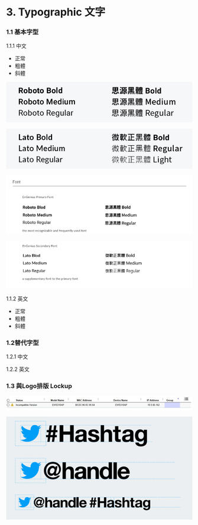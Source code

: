 # 3. Typographic 文字

### 1.1 基本字型

1.1.1 中文

* 正常
* 粗體
* 斜體

![](../.gitbook/assets/gong-zuo-qu-yu-1-fu-ben-26100.jpg)

![](../.gitbook/assets/gong-zuo-qu-yu-1-fu-ben-27100.jpg)

![](../.gitbook/assets/engenius-font1%20%281%29.png)

![](../.gitbook/assets/engenius-font2%20%281%29.png)

1.1.2 英文

* 正常
* 粗體
* 斜體

### 1.2替代字型

1.2.1 中文

1.2.2 英文

### 1.3 與Logo排版 Lockup

![](../.gitbook/assets/image%20%2814%29.png)

![](../.gitbook/assets/image%20%2837%29.png)

